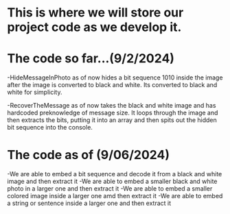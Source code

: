 # This is where we will store our project code as we develop it.
# The code so far...(9/2/2024)
-HideMessageInPhoto as of now hides a bit sequence 1010 inside the image after the image is converted to black and white. Its converted to black and white for simplicity.

-RecoverTheMessage as of now takes the black and white image and has hardcoded preknowledge of message size. It loops through the image and then extracts the bits, putting it into an array and then spits out the hidden bit sequence into the console.

# The code as of (9/06/2024)

-We are able to embed a bit sequence and decode it from a black and white image and then extract it
-We are able to embed a smaller black and white photo in a larger one and then extract it
-We are able to embed a smaller colored image inside a larger one amd then extract it
-We are able to embed a string or sentence inside a larger one and then extract it
